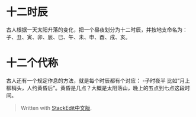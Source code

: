 # 十二时辰
古人根据一天太阳升落的变化，把一个昼夜划分为十二时辰，并按地支命名为：子、丑、寅、卯、辰、巳、午、未、申、酉、戌、亥。
#  十二个代称
古人还有一个规定作息的方法，就是每个时辰都有个对应：
-子时夜半
比如“月上柳梢头，人约黄昏后”。黄昏是几点？大概是太阳落山，晚上的五点到七点这段时间。

> Written with [StackEdit中文版](https://stackedit.cn/).
<!--stackedit_data:
eyJoaXN0b3J5IjpbLTE2MDM3OTU4NCwtMTI3NzUwMzEyNF19
-->
